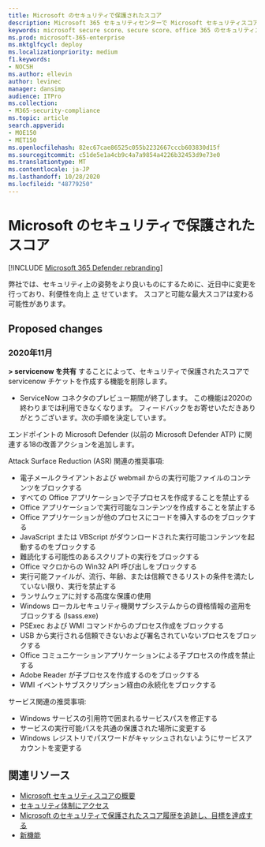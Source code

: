 ```yaml
---
title: Microsoft のセキュリティで保護されたスコア
description: Microsoft 365 セキュリティセンターで Microsoft セキュリティスコアに追加された新しい変更内容について説明します。
keywords: microsoft secure score、secure score、office 365 のセキュリティスコア、microsoft セキュリティスコア、microsoft 365 セキュリティセンター、改善アクション
ms.prod: microsoft-365-enterprise
ms.mktglfcycl: deploy
ms.localizationpriority: medium
f1.keywords:
- NOCSH
ms.author: ellevin
author: levinec
manager: dansimp
audience: ITPro
ms.collection:
- M365-security-compliance
ms.topic: article
search.appverid:
- MOE150
- MET150
ms.openlocfilehash: 82ec67cae86525c055b2232667cccb603830d15f
ms.sourcegitcommit: c51de5e1a4cb9c4a7a9854a4226b32453d9e73e0
ms.translationtype: MT
ms.contentlocale: ja-JP
ms.lasthandoff: 10/28/2020
ms.locfileid: "48779250"
---
```

# <a name="whats-coming-to-microsoft-secure-score"></a>Microsoft のセキュリティで保護されたスコア

[!INCLUDE [Microsoft 365 Defender rebranding](../includes/microsoft-defender.md)]

弊社では、セキュリティ上の姿勢をより良いものにするために、近日中に変更を行っており、利便性を向上 [さ](microsoft-secure-score.md) せています。 スコアと可能な最大スコアは変わる可能性があります。

## <a name="proposed-changes"></a>Proposed changes

### <a name="november-2020"></a>2020年11月

**> servicenow を共有** することによって、セキュリティで保護されたスコアで servicenow チケットを作成する機能を削除します。

- ServiceNow コネクタのプレビュー期間が終了します。 この機能は2020の終わりまでは利用できなくなります。 フィードバックをお寄せいただきありがとうございます。次の手順を決定しています。

エンドポイントの Microsoft Defender (以前の Microsoft Defender ATP) に関連する18の改善アクションを追加します。

Attack Surface Reduction (ASR) 関連の推奨事項:
- 電子メールクライアントおよび webmail からの実行可能ファイルのコンテンツをブロックする
- すべての Office アプリケーションで子プロセスを作成することを禁止する
- Office アプリケーションで実行可能なコンテンツを作成することを禁止する
- Office アプリケーションが他のプロセスにコードを挿入するのをブロックする
- JavaScript または VBScript がダウンロードされた実行可能コンテンツを起動するのをブロックする
- 難読化する可能性のあるスクリプトの実行をブロックする
- Office マクロからの Win32 API 呼び出しをブロックする
- 実行可能ファイルが、流行、年齢、または信頼できるリストの条件を満たしていない限り、実行を禁止する
- ランサムウェアに対する高度な保護の使用
- Windows ローカルセキュリティ機関サブシステムからの資格情報の盗用をブロックする (lsass.exe)
- PSExec および WMI コマンドからのプロセス作成をブロックする
- USB から実行される信頼できないおよび署名されていないプロセスをブロックする
- Office コミュニケーションアプリケーションによる子プロセスの作成を禁止する
- Adobe Reader が子プロセスを作成するのをブロックする
- WMI イベントサブスクリプション経由の永続化をブロックする

サービス関連の推奨事項:
- Windows サービスの引用符で囲まれるサービスパスを修正する
- サービスの実行可能パスを共通の保護された場所に変更する
- Windows レジストリでパスワードがキャッシュされないようにサービスアカウントを変更する

## <a name="related-resources"></a>関連リソース

- [Microsoft セキュリティスコアの概要](microsoft-secure-score.md)
- [セキュリティ体制にアクセス](microsoft-secure-score-improvement-actions.md)
- [Microsoft のセキュリティで保護されたスコア履歴を追跡し、目標を達成する](microsoft-secure-score-history-metrics-trends.md)
- [新機能](microsoft-secure-score-whats-new.md)
